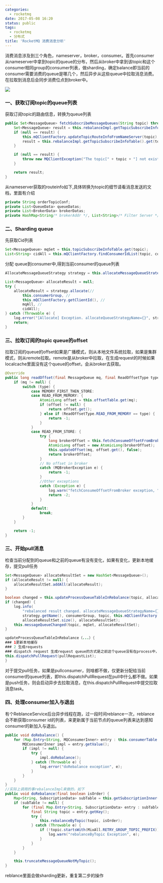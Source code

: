 ```yaml
---
categories:
  - rocketmq
date: 2017-05-08 16:20
status: public
tags:
  - rocketmq
  - 分布式
title: 'RocketMQ 消费消息分析'
---
```


消费消息涉及到三个角色，nameserver，broker，consumer。首先consumer从nameserver中拿到topic的queue的分布，然后从broker中拿到该topic和这个consumer相同group的consumer列表，做sharding，确定balance即当前的consumer需要消费的queue是哪几个，然后异步从这些queue中拉取消息消费。在拉取到消息后会同步消费位点到broker中。

![](http://processon.com/chart_image/5a9a10ede4b0a9d22eb1db41.png)

### 一、获取订阅topic的queue列表
获取订阅topic的路由信息，转换为queue列表

```java
public Set<MessageQueue> fetchSubscribeMessageQueues(String topic) throws MQClientException {
    Set<MessageQueue> result = this.rebalanceImpl.getTopicSubscribeInfoTable().get(topic);
    if (null == result) {
        this.mQClientFactory.updateTopicRouteInfoFromNameServer(topic);
        result = this.rebalanceImpl.getTopicSubscribeInfoTable().get(topic);
    }

    if (null == result) {
        throw new MQClientException("The topic[" + topic + "] not exist", null);
    }

    return result;
}
```

从nameserver获取的routeinfo如下,具体转换为topic的细节请看消息发送的文档，里面有介绍

```java
private String orderTopicConf;
private List<QueueData> queueDatas;
private List<BrokerData> brokerDatas;
private HashMap<String/* brokerAddr */, List<String>/* Filter Server */> filterServerTable;
```

### 二、Sharding queue
先获取Cid列表

```java
Set<MessageQueue> mqSet = this.topicSubscribeInfoTable.get(topic);
List<String> cidAll = this.mQClientFactory.findConsumerIdList(topic, consumerGroup);
```
分配 queue到consumer中,得到当前consumer的queue列表

```java
AllocateMessageQueueStrategy strategy = this.allocateMessageQueueStrategy;

List<MessageQueue> allocateResult = null;
try {
    allocateResult = strategy.allocate(//
        this.consumerGroup, //
        this.mQClientFactory.getClientId(), //
        mqAll, //
        cidAll);
} catch (Throwable e) {
    log.error("[Allocate] Exception. allocateQueueStrategyName={}", strategy.getName(), e);
    return;
}
```

### 三、拉取订阅的topic queue的offset
拉取订阅的queue的offset如果是广播模式，则从本地文件系统拉取，如果是集群模式，则从remote拉取。remote是从broker中拉取，在生成request的时候如果localcache里面没有这个queue的offset，会从broker去获取。

```java
@Override
public long readOffset(final MessageQueue mq, final ReadOffsetType type) {
    if (mq != null) {
        switch (type) {
            case MEMORY_FIRST_THEN_STORE:
            case READ_FROM_MEMORY: {
                AtomicLong offset = this.offsetTable.get(mq);
                if (offset != null) {
                    return offset.get();
                } else if (ReadOffsetType.READ_FROM_MEMORY == type) {
                    return -1;
                }
            }
            case READ_FROM_STORE: {
                try {
                    long brokerOffset = this.fetchConsumeOffsetFromBroker(mq);
                    AtomicLong offset = new AtomicLong(brokerOffset);
                    this.updateOffset(mq, offset.get(), false);
                    return brokerOffset;
                }
                // No offset in broker
                catch (MQBrokerException e) {
                    return -1;
                }
                //Other exceptions
                catch (Exception e) {
                    log.warn("fetchConsumeOffsetFromBroker exception, " + mq, e);
                    return -2;
                }
            }
            default:
                break;
        }
    }

    return -1;
}
```

### 三、开始pull消息
检查当前分配到的queue和之前的queue有没有变化，如果有变化，更新本地缓存，提交pull任务

```java
Set<MessageQueue> allocateResultSet = new HashSet<MessageQueue>();
if (allocateResult != null) {
    allocateResultSet.addAll(allocateResult);
}

boolean changed = this.updateProcessQueueTableInRebalance(topic, allocateResultSet, isOrder);
if (changed) {
    log.info(
        "rebalanced result changed. allocateMessageQueueStrategyName={}, group={}, topic={}, clientId={}, mqAllSize={}, cidAllSize={}, rebalanceResultSize={}, rebalanceResultSet={}",
        strategy.getName(), consumerGroup, topic, this.mQClientFactory.getClientId(), mqSet.size(), cidAll.size(),
        allocateResultSet.size(), allocateResultSet);
    this.messageQueueChanged(topic, mqSet, allocateResultSet);
}

updateProcessQueueTableInRebalance（...）{
### 1更新本地缓存
### 2 生成requests
### dispatch request 生成request queue的方式是之前这个queue没有在process中，如果之前已经拉取过，不会再生成，避免资源浪费
this.dispatchPullRequest(pullRequestList);
}

```
对于提交pull任务，如果是pullconsumer，则啥都不做，仅更新分配给当前consumer的queue列表，即this.dispatchPullRequest在pull中什么都不做。如果是push任务，则会启动异步去拉取消息，在this.dispatchPullRequest中提交拉取消息task。

### 四、处理consumer加入与退出
有个ReblanceService后台异步线程在跑，过一段时间reblance一次，reblance会不断获取consumer id的列表，来更新属于当前节点的queue列表来达到感知consumer的新加入与退出。

```java
public void doRebalance() {
    for (Map.Entry<String, MQConsumerInner> entry : this.consumerTable.entrySet()) {
        MQConsumerInner impl = entry.getValue();
        if (impl != null) {
            try {
                impl.doRebalance();
            } catch (Throwable e) {
                log.error("doRebalance exception", e);
            }
        }
    }
}
//实际上调用的事rebalanceImpl来做的，如下
public void doRebalance(final boolean isOrder) {
    Map<String, SubscriptionData> subTable = this.getSubscriptionInner();
    if (subTable != null) {
        for (final Map.Entry<String, SubscriptionData> entry : subTable.entrySet()) {
            final String topic = entry.getKey();
            try {
                this.rebalanceByTopic(topic, isOrder);
            } catch (Throwable e) {
                if (!topic.startsWith(MixAll.RETRY_GROUP_TOPIC_PREFIX)) {
                    log.warn("rebalanceByTopic Exception", e);
                }
            }
        }
    }

    this.truncateMessageQueueNotMyTopic();
}
```
reblance里面会做sharding更新，重复第二步的操作